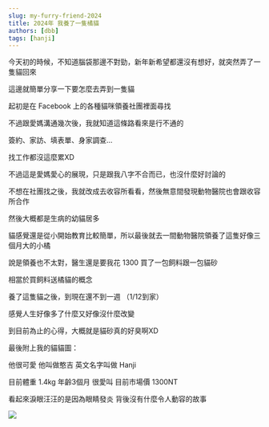 ```yaml
---
slug: my-furry-friend-2024
title: 2024年 我養了一隻橘貓
authors: [dbb]
tags: [hanji]
---
```


今天初的時候，不知道腦袋那邊不對勁，新年新希望都還沒有想好，就突然弄了一隻貓回來

這邊就簡單分享一下要怎麼去弄到一隻貓

<!--truncate-->

起初是在 Facebook 上的各種貓咪領養社團裡面尋找 

不過跟愛媽溝通幾次後，我就知道這條路看來是行不通的

簽約、家訪、填表單、身家調查...

找工作都沒這麼累XD

不過這是愛媽愛心的展現，只是跟我八字不合而已，也沒什麼好討論的

不想在社團找之後，我就改成去收容所看看，然後無意間發現動物醫院也會跟收容所合作

然後大概都是生病的幼貓居多

貓感覺還是從小開始教育比較簡單，所以最後就去一間動物醫院領養了這隻好像三個月大的小橘

說是領養也不太對，醫生還是要我花 1300 買了一包飼料跟一包貓砂

相當於買飼料送橘貓的概念

養了這隻貓之後，到現在還不到一週 （1/12到家）

感覺人生好像多了什麼又好像沒什麼改變

到目前為止的心得，大概就是貓砂真的好臭啊XD


最後附上我的貓貓圖：

他很可愛 他叫做憨吉 英文名字叫做 Hanji 

目前體重 1.4kg 年齡3個月 很愛叫 目前市場價 1300NT

看起來淚眼汪汪的是因為眼睛發炎 背後沒有什麼令人動容的故事

<img src="/img/IMG_8017.jpg" />
